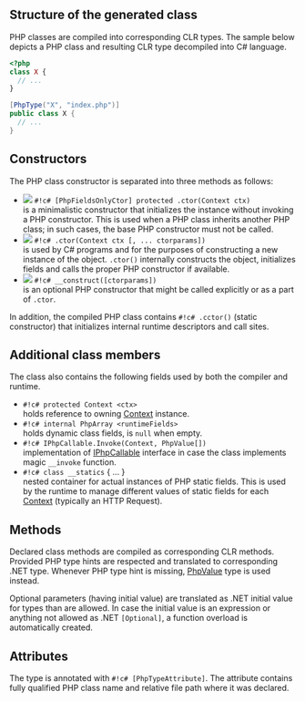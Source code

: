 ## Structure of the generated class

PHP classes are compiled into corresponding CLR types. The sample below depicts a PHP class and resulting CLR type decompiled into C# language.

```php
<?php
class X {
  // ...
}
```

```c#
[PhpType("X", "index.php")]
public class X {
  // ...
}
```

## Constructors

The PHP class constructor is separated into three methods as follows:

* ![](/img/icon_method.png) `#!c# [PhpFieldsOnlyCtor] protected .ctor(Context ctx)`<br/>is a minimalistic constructor that initializes the instance without invoking a PHP constructor. This is used when a PHP class inherits another PHP class; in such cases, the base PHP constructor must not be called.
* ![](/img/icon_method.png) `#!c# .ctor(Context ctx [, ... ctorparams])`<br/>is used by C# programs and for the purposes of constructing a new instance of the object. `.ctor()` internally constructs the object, initializes fields and calls the proper PHP constructor if available.
* ![](/img/icon_method.png) `#!c# __construct([ctorparams])`<br/>is an optional PHP constructor that might be called explicitly or as a part of `.ctor`.

In addition, the compiled PHP class contains `#!c# .cctor()` (static constructor) that initializes internal runtime descriptors and call sites.

## Additional class members

The class also contains the following fields used by both the compiler and runtime.

* `#!c# protected Context <ctx>`<br/>holds reference to owning [Context](../ref/context) instance.
* `#!c# internal PhpArray <runtimeFields>`<br/>holds dynamic class fields, is `null` when empty.
* `#!c# IPhpCallable.Invoke(Context, PhpValue[])`<br/>implementation of [IPhpCallable](../ref/iphpcallable) interface in case the class implements  magic `__invoke` function.
* `#!c# class __statics` { ... }<br/>nested container for actual instances of PHP static fields. This is used by the runtime to manage different values of static fields for each [Context](../ref/context) (typically an HTTP Request).

## Methods

Declared class methods are compiled as corresponding CLR methods. Provided PHP type hints are respected and translated to corresponding .NET type. Whenever PHP type hint is missing, [PhpValue](../ref/phpvalue) type is used instead.

Optional parameters (having initial value) are translated as .NET initial value for types than are allowed. In case the initial value is an expression or anything not allowed as .NET `[Optional]`, a function overload is automatically created.

## Attributes

The type is annotated with `#!c# [PhpTypeAttribute]`. The attribute contains fully qualified PHP class name and relative file path where it was declared.
